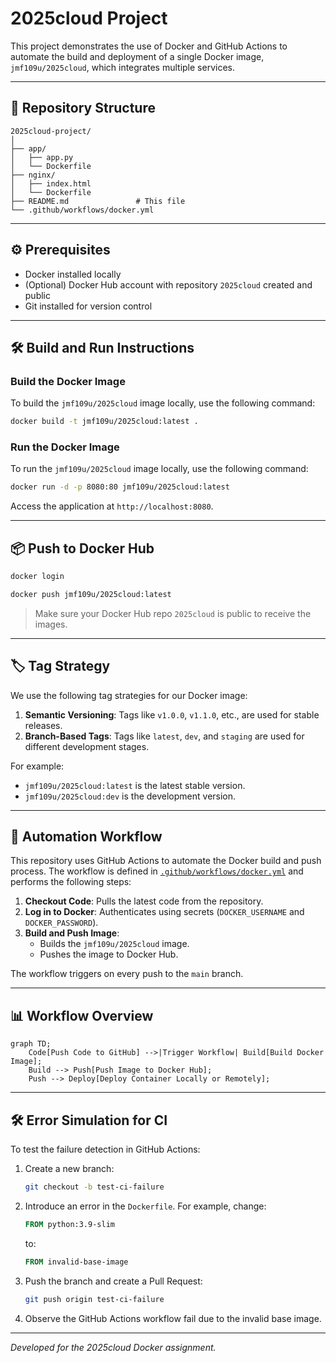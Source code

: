 # 2025cloud Project

This project demonstrates the use of Docker and GitHub Actions to automate the build and deployment of a single Docker image, `jmf109u/2025cloud`, which integrates multiple services.

---

## 📂 Repository Structure

```
2025cloud-project/
│
├── app/
│   ├── app.py
│   └── Dockerfile
├── nginx/
│   ├── index.html
│   └── Dockerfile
├── README.md               # This file
└── .github/workflows/docker.yml
```

---

## ⚙️ Prerequisites

* Docker installed locally
* (Optional) Docker Hub account with repository `2025cloud` created and public
* Git installed for version control

---

## 🛠️ Build and Run Instructions

### Build the Docker Image
To build the `jmf109u/2025cloud` image locally, use the following command:
```bash
docker build -t jmf109u/2025cloud:latest .
```

### Run the Docker Image
To run the `jmf109u/2025cloud` image locally, use the following command:
```bash
docker run -d -p 8080:80 jmf109u/2025cloud:latest
```

Access the application at `http://localhost:8080`.

---

## 📦 Push to Docker Hub

```bash
docker login

docker push jmf109u/2025cloud:latest
```

> Make sure your Docker Hub repo `2025cloud` is public to receive the images.

---

## 🏷️ Tag Strategy

We use the following tag strategies for our Docker image:

1. **Semantic Versioning**: Tags like `v1.0.0`, `v1.1.0`, etc., are used for stable releases.
2. **Branch-Based Tags**: Tags like `latest`, `dev`, and `staging` are used for different development stages.

For example:
- `jmf109u/2025cloud:latest` is the latest stable version.
- `jmf109u/2025cloud:dev` is the development version.

---

## 🤖 Automation Workflow

This repository uses GitHub Actions to automate the Docker build and push process. The workflow is defined in [`.github/workflows/docker.yml`](.github/workflows/docker.yml) and performs the following steps:

1. **Checkout Code**: Pulls the latest code from the repository.
2. **Log in to Docker**: Authenticates using secrets (`DOCKER_USERNAME` and `DOCKER_PASSWORD`).
3. **Build and Push Image**:
   - Builds the `jmf109u/2025cloud` image.
   - Pushes the image to Docker Hub.

The workflow triggers on every push to the `main` branch.

---

## 📊 Workflow Overview

```mermaid
graph TD;
    Code[Push Code to GitHub] -->|Trigger Workflow| Build[Build Docker Image];
    Build --> Push[Push Image to Docker Hub];
    Push --> Deploy[Deploy Container Locally or Remotely];
```

---

## 🛠️ Error Simulation for CI

To test the failure detection in GitHub Actions:

1. Create a new branch:
   ```bash
   git checkout -b test-ci-failure
   ```

2. Introduce an error in the `Dockerfile`. For example, change:
   ```dockerfile
   FROM python:3.9-slim
   ```
   to:
   ```dockerfile
   FROM invalid-base-image
   ```

3. Push the branch and create a Pull Request:
   ```bash
   git push origin test-ci-failure
   ```

4. Observe the GitHub Actions workflow fail due to the invalid base image.

---

*Developed for the 2025cloud Docker assignment.*
